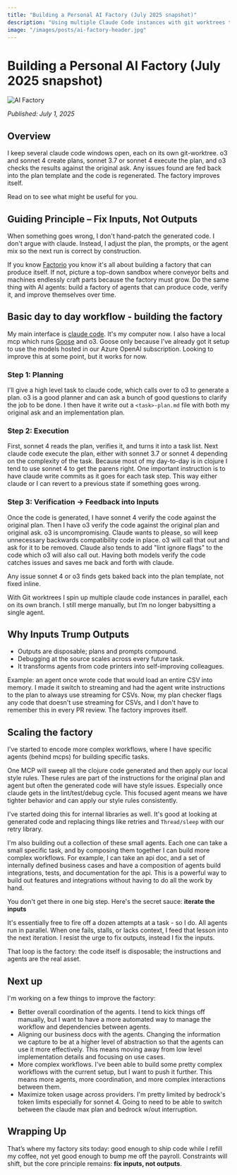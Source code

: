 ```yaml
---
title: "Building a Personal AI Factory (July 2025 snapshot)"
description: "Using multiple Claude Code instances with git worktrees to build a factory of AI agents that can produce, verify, and improve code."
image: "/images/posts/ai-factory-header.jpg"
---
```


# Building a Personal AI Factory (July 2025 snapshot)

<img srcset="../images/posts/ai-factory-header-300w.jpg 300w,
             ../images/posts/ai-factory-header-400w.jpg 400w,
             ../images/posts/ai-factory-header.jpg 600w"
     sizes="(max-width: 400px) 300px,
            (max-width: 600px) 400px,
            600px"
     src="../images/posts/ai-factory-header.jpg"
     alt="AI Factory">

*Published: July 1, 2025*

## Overview

I keep several claude code windows open, each on its own git-worktree. o3 and sonnet 4 create plans, sonnet 3.7 or sonnet 4 execute the plan, and o3 checks the results against the original ask. Any issues found are fed back into the plan template and the code is regenerated. The factory improves itself.

Read on to see what might be useful for you.

## Guiding Principle – Fix Inputs, Not Outputs

When something goes wrong, I don't hand-patch the generated code. I don't argue with claude. Instead, I adjust the plan, the prompts, or the agent mix so the next run is correct by construction.

If you know [Factorio](https://factorio.com/) you know it's all about building a factory that can produce itself. If not, picture a top-down sandbox where conveyor belts and machines endlessly craft parts because the factory must grow. Do the same thing with AI agents: build a factory of agents that can produce code, verify it, and improve themselves over time.

## Basic day to day workflow - building the factory

My main interface is [claude code](https://claude.ai/code). It's my computer now. I also have a local mcp which runs [Goose](https://github.com/block/goose) and o3. Goose only because I've already got it setup to use the models hosted in our Azure OpenAI subscription. Looking to improve this at some point, but it works for now.

### Step 1: Planning
I'll give a high level task to claude code, which calls over to o3 to generate a plan. o3 is a good planner and can ask a bunch of good questions to clarify the job to be done. I then have it write out a `<task>-plan.md` file with both my original ask and an implementation plan. 

### Step 2: Execution
First, sonnet 4 reads the plan, verifies it, and turns it into a task list. Next claude code execute the plan, either with sonnet 3.7 or sonnet 4 depending on the complexity of the task. Because most of my day-to-day is in clojure I tend to use sonnet 4 to get the parens right.
One important instruction is to have claude write commits as it goes for each task step. This way either claude or I can revert to a previous state if something goes wrong.

### Step 3: Verification → Feedback into Inputs
Once the code is generated, I have sonnet 4 verify the code against the original plan. Then I have o3 verify the code against the original plan and original ask. o3 is uncompromising. Claude wants to please, so will keep unnecessary backwards compatibility code in place. o3 will call that out and ask for it to be removed. Claude also tends to add "lint ignore flags" to the code which o3 will also call out. Having both models verify the code catches issues and saves me back and forth with claude.

Any issue sonnet 4 or o3 finds gets baked back into the plan template, not fixed inline.

With Git worktrees I spin up multiple claude code instances in parallel, each on its own branch. I still merge manually, but I’m no longer babysitting a single agent.

## Why Inputs Trump Outputs

- Outputs are disposable; plans and prompts compound.
- Debugging at the source scales across every future task.
- It transforms agents from code printers into self-improving colleagues.

Example: an agent once wrote code that would load an entire CSV into memory. I made it switch to streaming and had the agent write instructions to the plan to always use streaming for CSVs. Now, my plan checker flags any code that doesn't use streaming for CSVs, and I don't have to remember this in every PR review. The factory improves itself.

## Scaling the factory

I've started to encode more complex workflows, where I have specific agents (behind mcps) for building specific tasks.

One MCP will sweep all the clojure code generated and then apply our local style rules. These rules are part of the instructions for the original plan and agent but often the generated code will have style issues. Especially once claude gets in the lint/test/debug cycle. This focused agent means we have tighter behavior and can apply our style rules consistently.

I've started doing this for internal libraries as well. It's good at looking at generated code and replacing things like retries and `Thread/sleep` with our retry library.

I'm also building out a collection of these small agents. Each one can take a small specific task, and by composing them together I can build more complex workflows. For example, I can take an api doc, and a set of internally defined business cases and have a composition of agents build integrations, tests, and documentation for the api. This is a powerful way to build out features and integrations without having to do all the work by hand.

You don't get there in one big step. Here's the secret sauce: **iterate the inputs**

It's essentially free to fire off a dozen attempts at a task - so I do. All agents run in parallel. When one fails, stalls, or lacks context, I feed that lesson into the next iteration. I resist the urge to fix outputs, instead I fix the inputs. 

That loop is the factory: the code itself is disposable; the instructions and agents are the real asset.

## Next up

I'm working on a few things to improve the factory:
- Better overall coordination of the agents. I tend to kick things off manually, but I want to have a more automated way to manage the workflow and dependencies between agents.
- Aligning our business docs with the agents. Changing the information we capture to be at a higher level of abstraction so that the agents can use it more effectively. This means moving away from low level implementation details and focusing on use cases.
- More complex workflows. I've been able to build some pretty complex workflows with the current setup, but I want to push it further. This means more agents, more coordination, and more complex interactions between them.
- Maximize token usage across providers. I'm pretty limited by bedrock's token limits especially for sonnet 4. Going to need to be able to switch between the claude max plan and bedrock w/out interruption.

## Wrapping Up

That’s where my factory sits today: good enough to ship code while I refill my coffee, not yet good enough to bump me off the payroll. Constraints will shift, but the core principle remains: **fix inputs, not outputs**.

